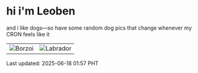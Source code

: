 # hi i'm Leoben

and i like dogs—so have some random dog pics that change whenever my CRON feels like it

|  |  |
|--------|----------|
| ![Borzoi](https://random-dog-vercel.vercel.app/api/random-borzoi?v=1750183067) | ![Labrador](https://random-dog-vercel.vercel.app/api/random-labrador?v=1750183067) |

Last updated: 2025-06-18 01:57 PHT
